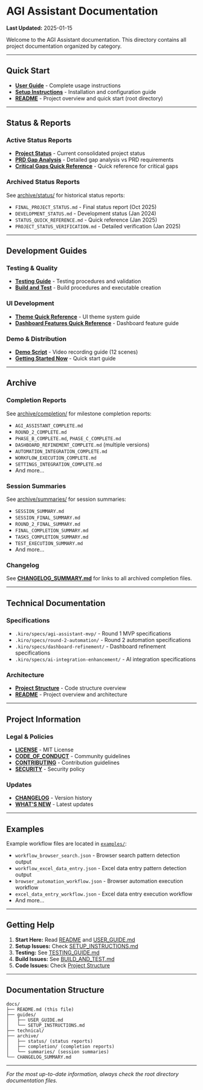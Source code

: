 # AGI Assistant Documentation

**Last Updated:** 2025-01-15

Welcome to the AGI Assistant documentation. This directory contains all project documentation organized by category.

---

## Quick Start

- **[User Guide](guides/USER_GUIDE.md)** - Complete usage instructions
- **[Setup Instructions](guides/SETUP_INSTRUCTIONS.md)** - Installation and configuration guide
- **[README](../README.md)** - Project overview and quick start (root directory)

---

## Status & Reports

### Active Status Reports
- **[Project Status](../PROJECT_STATUS.md)** - Current consolidated project status
- **[PRD Gap Analysis](../PRD_GAP_ANALYSIS.md)** - Detailed gap analysis vs PRD requirements
- **[Critical Gaps Quick Reference](../CRITICAL_GAPS_QUICK_REFERENCE.md)** - Quick reference for critical gaps

### Archived Status Reports
See [archive/status/](archive/status/) for historical status reports:
- `FINAL_PROJECT_STATUS.md` - Final status report (Oct 2025)
- `DEVELOPMENT_STATUS.md` - Development status (Jan 2024)
- `STATUS_QUICK_REFERENCE.md` - Quick reference (Jan 2025)
- `PROJECT_STATUS_VERIFICATION.md` - Detailed verification (Jan 2025)

---

## Development Guides

### Testing & Quality
- **[Testing Guide](../TESTING_GUIDE.md)** - Testing procedures and validation
- **[Build and Test](../BUILD_AND_TEST.md)** - Build procedures and executable creation

### UI Development
- **[Theme Quick Reference](../THEME_QUICK_REFERENCE.md)** - UI theme system guide
- **[Dashboard Features Quick Reference](../DASHBOARD_FEATURES_QUICK_REFERENCE.md)** - Dashboard feature guide

### Demo & Distribution
- **[Demo Script](../DEMO_SCRIPT.md)** - Video recording guide (12 scenes)
- **[Getting Started Now](../GETTING_STARTED_NOW.md)** - Quick start guide

---

## Archive

### Completion Reports
See [archive/completion/](archive/completion/) for milestone completion reports:
- `AGI_ASSISTANT_COMPLETE.md`
- `ROUND_2_COMPLETE.md`
- `PHASE_B_COMPLETE.md`, `PHASE_C_COMPLETE.md`
- `DASHBOARD_REFINEMENT_COMPLETE.md` (multiple versions)
- `AUTOMATION_INTEGRATION_COMPLETE.md`
- `WORKFLOW_EXECUTION_COMPLETE.md`
- `SETTINGS_INTEGRATION_COMPLETE.md`
- And more...

### Session Summaries
See [archive/summaries/](archive/summaries/) for session summaries:
- `SESSION_SUMMARY.md`
- `SESSION_FINAL_SUMMARY.md`
- `ROUND_2_FINAL_SUMMARY.md`
- `FINAL_COMPLETION_SUMMARY.md`
- `TASKS_COMPLETION_SUMMARY.md`
- `TEST_EXECUTION_SUMMARY.md`
- And more...

### Changelog
See **[CHANGELOG_SUMMARY.md](CHANGELOG_SUMMARY.md)** for links to all archived completion files.

---

## Technical Documentation

### Specifications
- `.kiro/specs/agi-assistant-mvp/` - Round 1 MVP specifications
- `.kiro/specs/round-2-automation/` - Round 2 automation specifications
- `.kiro/specs/dashboard-refinement/` - Dashboard refinement specifications
- `.kiro/specs/ai-integration-enhancement/` - AI integration specifications

### Architecture
- **[Project Structure](../PROJECT_STRUCTURE.md)** - Code structure overview
- **[README](../README.md)** - Project overview and architecture

---

## Project Information

### Legal & Policies
- **[LICENSE](../LICENSE)** - MIT License
- **[CODE_OF_CONDUCT](../CODE_OF_CONDUCT.md)** - Community guidelines
- **[CONTRIBUTING](../CONTRIBUTING.md)** - Contribution guidelines
- **[SECURITY](../SECURITY.md)** - Security policy

### Updates
- **[CHANGELOG](../CHANGELOG.md)** - Version history
- **[WHAT'S NEW](../WHATS_NEW.md)** - Latest updates

---

## Examples

Example workflow files are located in [`examples/`](../examples/):
- `workflow_browser_search.json` - Browser search pattern detection output
- `workflow_excel_data_entry.json` - Excel data entry pattern detection output
- `browser_automation_workflow.json` - Browser automation execution workflow
- `excel_data_entry_workflow.json` - Excel data entry execution workflow
- And more...

---

## Getting Help

1. **Start Here:** Read [README](../README.md) and [USER_GUIDE.md](guides/USER_GUIDE.md)
2. **Setup Issues:** Check [SETUP_INSTRUCTIONS.md](guides/SETUP_INSTRUCTIONS.md)
3. **Testing:** See [TESTING_GUIDE.md](../TESTING_GUIDE.md)
4. **Build Issues:** See [BUILD_AND_TEST.md](../BUILD_AND_TEST.md)
5. **Code Issues:** Check [Project Structure](../PROJECT_STRUCTURE.md)

---

## Documentation Structure

```
docs/
├── README.md (this file)
├── guides/
│   ├── USER_GUIDE.md
│   └── SETUP_INSTRUCTIONS.md
├── technical/
├── archive/
│   ├── status/ (status reports)
│   ├── completion/ (completion reports)
│   └── summaries/ (session summaries)
└── CHANGELOG_SUMMARY.md
```

---

*For the most up-to-date information, always check the root directory documentation files.*

